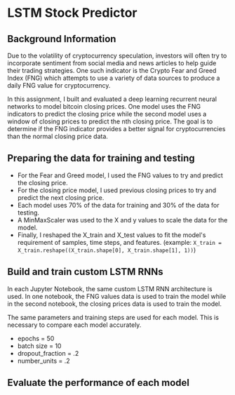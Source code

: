 # LSTM Stock Predictor

## Background Information 

Due to the volatility of cryptocurrency speculation, investors will often try to incorporate sentiment from social media and news articles to help guide their trading strategies. One such indicator is the Crypto Fear and Greed Index (FNG) which attempts to use a variety of data sources to produce a daily FNG value for cryptocurrency. 

In this assignment, I built and evaluated a deep learning recurrent neural networks to model bitcoin closing prices. One model uses the FNG indicators to predict the closing price while the second model uses a window of closing prices to predict the nth closing price. The goal is to determine if the FNG indicator provides a better signal for cryptocurrencies than the normal closing price data.

## Preparing the data for training and testing

* For the Fear and Greed model, I used the FNG values to try and predict the closing price. 
* For the closing price model, I used previous closing prices to try and predict the next closing price. 
* Each model uses 70% of the data for training and 30% of the data for testing.
* A MinMaxScaler was used to the X and y values to scale the data for the model.
* Finally, I reshaped the X_train and X_test values to fit the model's requirement of samples, time steps, and features. (example: `X_train = X_train.reshape((X_train.shape[0], X_train.shape[1], 1))`)

## Build and train custom LSTM RNNs

In each Jupyter Notebook, the same custom LSTM RNN architecture is used. In one notebook, the FNG values data is used to train the model while in the second notebook, the closing prices data is used to train the model.

The same parameters and training steps are used for each model. This is necessary to compare each model accurately.
 * epochs = 50
 * batch size = 10
 * dropout_fraction = .2
 * number_units = .2

## Evaluate the performance of each model

